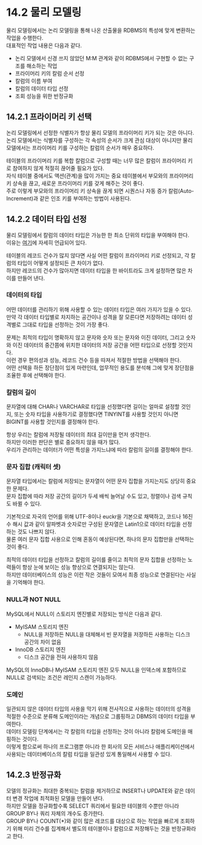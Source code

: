 # 14.2 물리 모델링

물리 모델링에서는 논리 모델링을 통해 나온 산출물을 RDBMS의 특성에 맞게 변환하는 작업을 수행한다.  
대표적인 작업 내용은 다음과 같다.

- 논리 모델에서 신경 쓰지 않았던 M:M 관계와 같이 RDBMS에서 구현할 수 없는 구조를 해소하는 작업
- 프라이머리 키의 칼럼 순서 선정
- 칼럼의 이름 부여
- 칼럼의 데이터 타입 선정
- 조회 성능을 위한 반정규화

## 14.2.1 프라이머리 키 선택

논리 모델링에서 선정한 식별자가 항상 물리 모델의 프라이머리 키가 되는 것은 아니다.  
논리 모델에서는 식별자를 구성하는 각 속성의 순서가 크게 관심 대상이 아니지만 물리 모델에서는 프라이머리 키를 구성하는 칼럼의 순서가 매우 중요하다.

테이블의 프라이머리 키를 복합 칼럼으로 구성할 때는 너무 많은 칼럼이 프라이머리 키로 참여하지 않게 적절히 끊어줄 필요가 있다.  
자식 테이블 중에서도 액션(관계)을 많이 가지는 중요 테이블에서 부모와의 프라이머리 키 상속을 끊고, 새로운 프라이머리 키를 갖게 해주는 것이 좋다.  
주로 이렇게 부모와의 프라이머리 키 상속을 끊게 되면 시퀀스나 자동 증가 칼럼(Auto-Increment)과 같은 인조 키를 부여하는 방법이 사용된다.

## 14.2.2 데이터 타입 선정

물리 모델링에서 칼럼의 데이터 타입은 가능한 한 최소 단위의 타입을 부여해야 한다.  
이유는 [여기](../06장%20실행%20계획/6.3.md#임시-테이블-관련-주의사항)에 자세히 언급되어 있다.

테이블의 레코드 건수가 많지 않다면 사실 어떤 칼럼이 프라이머리 키로 선정되고, 각 칼럼의 타입이 어떻게 설정되든 큰 차이가 없다.  
하지만 레코드의 건수가 많아지면 데이터 타입을 한 바이트라도 크게 설정하면 많은 차이를 만들어 낸다.

### 데이터의 타입

어떤 데이터를 관리하기 위해 사용할 수 있는 데이터 타입은 여러 가지가 있을 수 있다.  
만약 각 데이터 타입별로 차지하는 공간이나 성격을 잘 모른다면 저장하려는 데이터 성격별로 그대로 타입을 선정하는 것이 가장 좋다.

문제는 최적의 타입이 명확하지 않고 문자와 숫자 또는 문자와 이진 데이터, 그리고 숫자와 이진 데이터의 중간쯤에 위치한 데이터의 저장 공간을 어떤 타입으로 선정할 것인지다.  
이런 경우 편의성과 성능, 레코드 건수 등을 따져서 적절한 방법을 선택해야 한다.  
어떤 선택을 하든 장단점이 있게 마련인데, 업무적인 용도를 분석해 그에 맞게 장단점을 조율한 후에 선택해야 한다.

### 칼럼의 길이

문자열에 대해 CHAR나 VARCHAR로 타입을 선정했다면 길이는 얼마로 설정할 것인지, 또는 숫자 타입을 사용하기로 결정했다면 TINYINT를 사용할 것인지 아니면 BIGINT를 사용할 것인지를 결정해야 한다.

항상 우리는 칼럼에 저장될 데이터의 최대 길이만을 먼저 생각한다.  
하지만 이러한 판단은 별로 중요하지 않을 때가 많다.  
우리가 관리하는 데이터가 어떤 특성을 가지느냐에 따라 칼럼의 길이를 결정해야 한다.

### 문자 집합 (캐릭터 셋)

문자열 타입에서는 칼럼에 저장되는 문자열이 어떤 문자 집합을 가지는지도 상당히 중요한 문제다.  
문자 집합에 따라 저장 공간의 길이가 두세 배씩 늘어날 수도 있고, 정렬이나 검색 규칙도 바뀔 수 있다.

기본적으로 자국의 언어를 위해 UTF-8이나 euckr을 기본으로 채택하고, 코드나 16진수 해시 값과 같이 알파벳과 숫자로만 구성된 문자열은 Latin1으로 데이터 타입을 선정하는 것도 나쁘지 않다.  
물론 여러 문자 집합 사용으로 인해 혼동이 예상된다면, 하나의 문자 집합만을 선택하는 것이 좋다.

최적의 데이터 타입을 선정하고 칼럼의 길이를 줄이고 최적의 문자 집합을 선정하는 노력들이 항상 눈에 보이는 성능 향상으로 연결되지는 않는다.  
하지만 데이터베이스의 성능은 이런 작은 것들이 모여서 최종 성능으로 연결된다는 사실을 기억해야 한다.

### NULL과 NOT NULL

MySQL에서 NULL이 스토리지 엔진별로 저장되는 방식은 다음과 같다.

- MyISAM 스토리지 엔진
  - NULL을 저장하든 NULL을 대체해서 빈 문자열을 저장하든 사용하는 디스크 공간의 차이 없음
- InnoDB 스토리지 엔진
  - 디스크 공간을 전혀 사용하지 않음

MySQL의 InnoDB나 MyISAM 스토리지 엔진 모두 NULL을 인덱스에 포함하므로 NULL로 검색되는 조건은 레인지 스캔이 가능하다.

### 도메인

일관되지 않은 데이터 타입의 사용을 막기 위해 전사적으로 사용하는 데이터의 성격을 적절한 수준으로 분류해 도메인이라는 개념으로 그룹핑하고 DBMS의 데이터 타입을 부여한다.  
데이터 모델링 단계에서는 각 칼럼의 타입을 선정하는 것이 아니라 칼럼에 도메인을 매핑하는 것이다.  
이렇게 함으로써 하나의 프로그램뿐 아니라 한 회사의 모든 서비스나 애플리케이션에서 사용되는 데이터베이스의 칼럼 타입을 일관성 있게 통일해서 사용할 수 있다.

## 14.2.3 반정규화

모델의 정규화는 최대한 중복되는 칼럼을 제거하므로 INSERT나 UPDATE와 같은 데이터 변경 작업에 최적화된 모델을 만들어 낸다.  
하지만 모델을 정규화할수록 SELECT 쿼리에서 필요한 테이블의 수뿐만 아니라 GROUP BY나 쿼리 자체의 개수도 증가한다.  
GROUP BY나 COUNT(\*)와 같이 많은 레코드를 대상으로 하는 작업을 빠르게 조회하기 위해 미리 건수를 집계해서 별도의 테이블이나 칼럼으로 저장해두는 것을 반정규화라고 한다.
